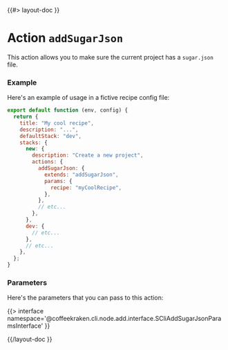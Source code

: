<!--
/**
 * @name            addSugarJson
 * @namespace       doc.recipes.actions
 * @type            Markdown
 * @platform        md
 * @status          stable
 * @menu            Documentation / Recipes / Actions          /doc/recipes/actions/addSugarJson
 *
 * @since           2.0.0
 * @author    Olivier Bossel <olivier.bossel@gmail.com> (https://coffeekraken.io)
 */
-->

{{#> layout-doc }}

# Action `addSugarJson`

This action allows you to make sure the current project has a `sugar.json` file.

### Example

Here's an example of usage in a fictive recipe config file:

```js
export default function (env, config) {
  return {
    title: "My cool recipe",
    description: "...",
    defaultStack: "dev",
    stacks: {
      new: {
        description: "Create a new project",
        actions: {
          addSugarJson: {
            extends: "addSugarJson",
            params: {
              recipe: "myCoolRecipe",
            },
          },
          // etc...
        },
      },
      dev: {
        // etc...
      },
      // etc...
    },
  };
}
```

### Parameters

Here's the parameters that you can pass to this action:

{{> interface namespace='@coffeekraken.cli.node.add.interface.SCliAddSugarJsonParamsInterface' }}

{{/layout-doc }}
